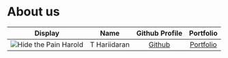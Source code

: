 # About us

Display | Name | Github Profile | Portfolio
--------|:----:|:--------------:|:---------:
![Hide the Pain Harold](https://clasebcn.com/wp-content/uploads/2020/04/harold-thumb.jpg) | T Hariidaran | [Github](https://github.com/vegetablestabber) | [Portfolio](docs/team/johndoe.md)
